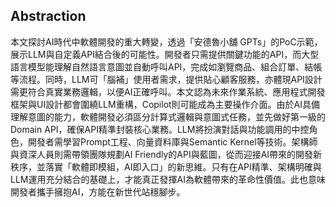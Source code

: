 ## Abstraction  
本文探討AI時代中軟體開發的重大轉變，透過「安德魯小舖 GPTs」的PoC示範，展示LLM與自定義API結合後的可能性。開發者只需提供關鍵功能的API，而大型語言模型能理解自然語言意圖並自動呼叫API，完成如瀏覽商品、組合訂單、結帳等流程。同時，LLM可「腦補」使用者需求，提供貼心顧客服務，亦體現API設計需更符合真實業務邏輯，以便AI正確呼叫。本文認為未來作業系統、應用程式開發框架與UI設計都會圍繞LLM重構，Copilot則可能成為主要操作介面。由於AI具備理解意圖的能力，軟體開發必須區分計算式邏輯與意圖式任務，並先做好第一級的Domain API，確保API精準封裝核心業務。LLM將扮演對話與功能調用的中控角色，開發者需學習Prompt工程、向量資料庫與Semantic Kernel等技術。架構師與資深人員則需帶領團隊規劃AI Friendly的API與藍圖，從而迎接AI帶來的開發新秩序，並落實「軟體即模組，AI即入口」的新思維。只有在API精準、架構明確與LLM運用充分結合的基礎上，才能真正發揮AI為軟體帶來的革命性價值。此也意味開發者攜手擁抱AI，方能在新世代站穩腳步。  